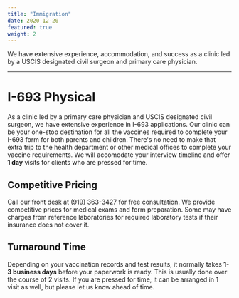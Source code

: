 ```yaml
---
title: "Immigration"
date: 2020-12-20
featured: true
weight: 2
---
```


We have extensive experience, accommodation, and success as a clinic led by a USCIS designated civil surgeon and primary care physician.

---
# I-693 Physical

As a clinic led by a primary care physician and USCIS designated civil surgeon, we have extensive experience in I-693 applications. Our clinic can be your one-stop destination for all the vaccines required to complete your I-693 form for both parents and children. There's no need to make that extra trip to the health department or other medical offices to complete your vaccine requirements. We will accomodate your interview timeline and offer **1 day** visits for clients who are pressed for time.

## Competitive Pricing

Call our front desk at (919) 363-3427 for free consultation. We provide competitive prices for medical exams and form preparation. Some may have charges from reference laboratories for required laboratory tests if their insurance does not cover it.

## Turnaround Time

Depending on your vaccination records and test results, it normally takes **1-3 business days** before your paperwork is ready. This is usually done over the course of 2 visits. If you are pressed for time, it can be arranged in 1 visit as well, but please let us know ahead of time.